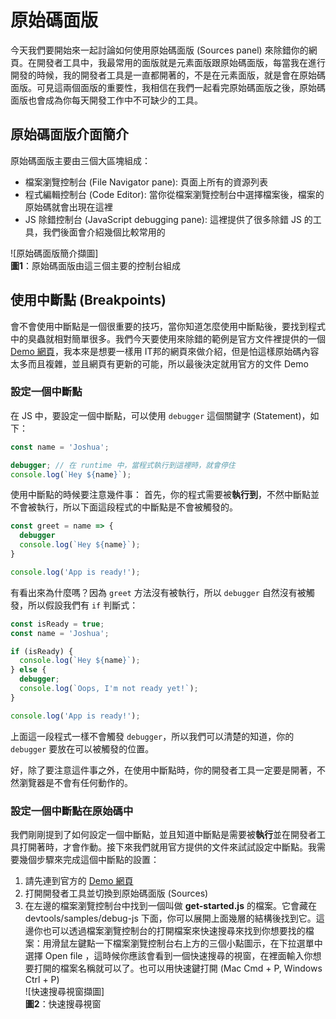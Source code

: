 # 原始碼面版
今天我們要開始來一起討論如何使用原始碼面版 (Sources panel) 來除錯你的網頁。在開發者工具中，我最常用的面版就是元素面版跟原始碼面版，每當我在進行開發的時候，我的開發者工具是一直都開著的，不是在元素面版，就是會在原始碼面版。可見這兩個面版的重要性，我相信在我們一起看完原始碼面版之後，原始碼面版也會成為你每天開發工作中不可缺少的工具。

## 原始碼面版介面簡介
原始碼面版主要由三個大區塊組成：
- 檔案瀏覽控制台 (File Navigator pane): 頁面上所有的資源列表
- 程式編輯控制台 (Code Editor): 當你從檔案瀏覽控制台中選擇檔案後，檔案的原始碼就會出現在這裡
- JS 除錯控制台 (JavaScript debugging pane): 這裡提供了很多除錯 JS 的工具，我們後面會介紹幾個比較常用的

![原始碼面版簡介擷圖]  
**圖1**：原始碼面版由這三個主要的控制台組成

## 使用中斷點 (Breakpoints)
會不會使用中斷點是一個很重要的技巧，當你知道怎麼使用中斷點後，要找到程式中的臭蟲就相對簡單很多。我們今天要使用來除錯的範例是官方文件裡提供的一個 [Demo 網頁](https://googlechrome.github.io/devtools-samples/debug-js/get-started)，我本來是想要一樣用 IT邦的網頁來做介紹，但是怕這樣原始碼內容太多而且複雜，並且網頁有更新的可能，所以最後決定就用官方的文件 Demo

### 設定一個中斷點
在 JS 中，要設定一個中斷點，可以使用 `debugger` 這個關鍵字 (Statement)，如下：
```js
const name = 'Joshua';

debugger; // 在 runtime 中，當程式執行到這裡時，就會停住
console.log(`Hey ${name}`);

```

使用中斷點的時候要注意幾件事：
首先，你的程式需要被**執行到**，不然中斷點並不會被執行，所以下面這段程式的中斷點是不會被觸發的。

```js
const greet = name => {
  debugger
  console.log(`Hey ${name}`);
}

console.log('App is ready!');

```

有看出來為什麼嗎？因為 `greet` 方法沒有被執行，所以 `debugger` 自然沒有被觸發，所以假設我們有 `if` 判斷式：
```js
const isReady = true;
const name = 'Joshua';

if (isReady) {
  console.log(`Hey ${name}`);
} else {
  debugger;
  console.log(`Oops, I'm not ready yet!`);
}

console.log('App is ready!');
```

上面這一段程式一樣不會觸發 `debugger`，所以我們可以清楚的知道，你的 `debugger` 要放在可以被觸發的位置。

好，除了要注意這件事之外，在使用中斷點時，你的開發者工具一定要是開著，不然瀏覽器是不會有任何動作的。

### 設定一個中斷點在原始碼中
我們剛剛提到了如何設定一個中斷點，並且知道中斷點是需要被**執行**並在開發者工具打開著時，才會作動。接下來我們就用官方提供的文件來試試設定中斷點。我需要幾個步驟來完成這個中斷點的設置：

1. 請先連到官方的 [Demo 網頁](https://googlechrome.github.io/devtools-samples/debug-js/get-started)
2. 打開開發者工具並切換到原始碼面版 (Sources)
3. 在左邊的檔案瀏覽控制台中找到一個叫做 **get-started.js** 的檔案。它會藏在 devtools/samples/debug-js 下面，你可以展開上面幾層的結構後找到它。這邊你也可以透過檔案瀏覽控制台的打開檔案來快速搜尋來找到你想要找的檔案：用滑鼠左鍵點一下檔案瀏覽控制台右上方的三個小點圖示，在下拉選單中選擇 Open file ，這時候你應該會看到一個快速搜尋的視窗，在裡面輸入你想要打開的檔案名稱就可以了。也可以用快速鍵打開 (Mac Cmd + P, Windows Ctrl + P)  
    ![快速搜尋視窗擷圖]  
    **圖2**：快速搜尋視窗
